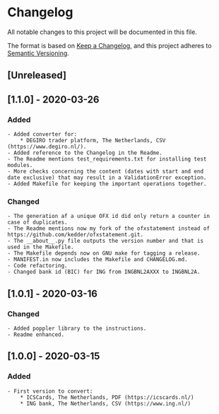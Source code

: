 # Changelog

All notable changes to this project will be documented in this file.

The format is based on [Keep a Changelog](https://keepachangelog.com/en/1.0.0/),
and this project adheres to [Semantic Versioning](https://semver.org/spec/v2.0.0.html).

## [Unreleased]

## [1.1.0] - 2020-03-26

### Added

	- Added converter for:
		* DEGIRO trader platform, The Netherlands, CSV (https://www.degiro.nl/).
	- Added reference to the Changelog in the Readme.
	- The Readme mentions test_requirements.txt for installing test modules.
	- More checks concerning the content (dates with start and end
	date exclusive) that may result in a ValidationError exception.
	- Added Makefile for keeping the important operations together.

### Changed

	- The generation af a unique OFX id did only return a counter in
	case of duplicates.
	- The Readme mentions now my fork of the ofxstatement instead of
	https://github.com/kedder/ofxstatement.git.
	- The __about__.py file outputs the version number and that is
	used in the Makefile.
	- The Makefile depends now on GNU make for tagging a release.
	- MANIFEST.in now includes the Makefile and CHANGELOG.md.
	- Code refactoring.
	- Changed bank id (BIC) for ING from INGBNL2AXXX to INGBNL2A.

## [1.0.1] - 2020-03-16

### Changed

	- Added poppler library to the instructions.
	- Readme enhanced.

## [1.0.0] - 2020-03-15

### Added

	- First version to convert:
		* ICSCards, The Netherlands, PDF (https://icscards.nl/)
		* ING bank, The Netherlands, CSV (https://www.ing.nl/)

